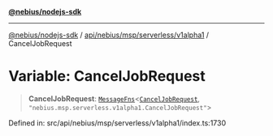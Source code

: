 [**@nebius/nodejs-sdk**](../../../../../../README.md)

***

[@nebius/nodejs-sdk](../../../../../../README.md) / [api/nebius/msp/serverless/v1alpha1](../README.md) / CancelJobRequest

# Variable: CancelJobRequest

> **CancelJobRequest**: [`MessageFns`](../../../../../../runtime/protos/core/interfaces/MessageFns.md)\<[`CancelJobRequest`](../interfaces/CancelJobRequest.md), `"nebius.msp.serverless.v1alpha1.CancelJobRequest"`\>

Defined in: src/api/nebius/msp/serverless/v1alpha1/index.ts:1730
